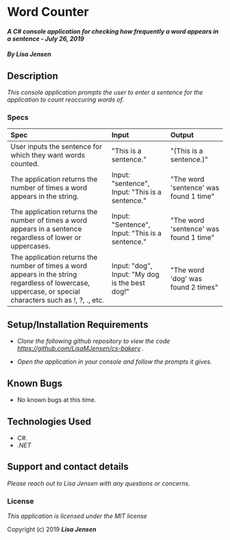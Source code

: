 # Word Counter

#### _A C# console application for checking how frequently a word appears in a sentence - July 26, 2019_

#### _By **Lisa Jensen**_

## Description

_This console application prompts the user to enter a sentence for the application to count reoccuring words of._

### Specs
| Spec | Input | Output |
| :-------------     | :------------- | :------------- |
| User inputs the sentence for which they want words counted.   | "This is a sentence." | "(This is a sentence.)" |
| The application returns the number of times a word appears in the string. | Input: "sentence", Input: "This is a sentence." | "The word 'sentence' was found 1 time" |
| The application returns the number of times a word appears in a sentence regardless of lower or uppercases. | Input: "Sentence", Input: "This is a sentence." | "The word 'sentence' was found 1 time" |
| The application returns the number of times a word appears in the string regardless of lowercase, uppercase, or special characters such as !, ?, ., etc.    | Input: "dog", Input: "My dog is the best dog!" | "The word 'dog' was found 2 times" |

## Setup/Installation Requirements

* _Clone the following github repository to view the code https://github.com/LisaMJensen/cs-bakery  ._

* _Open the application in your console and follow the prompts it gives._


## Known Bugs
* No known bugs at this time.

## Technologies Used

* _C#._
* _.NET_

## Support and contact details

_Please reach out to Lisa Jensen with any questions or concerns._

### License

*This application is licensed under the MIT license*

Copyright (c) 2019 **_Lisa Jensen_**
